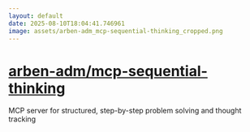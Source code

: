 ```yaml
---
layout: default
date: 2025-08-10T18:04:41.746961
image: assets/arben-adm_mcp-sequential-thinking_cropped.png
---
```


# [arben-adm/mcp-sequential-thinking](https://github.com/arben-adm/mcp-sequential-thinking)

MCP server for structured, step-by-step problem solving and thought tracking
